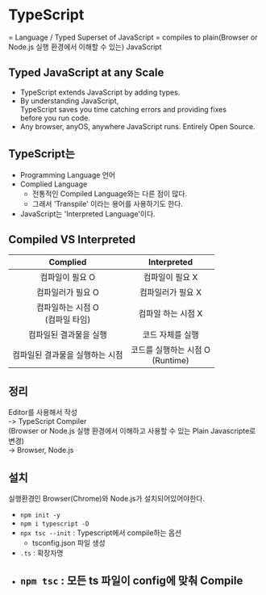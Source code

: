 # TypeScript

= Language / Typed Superset of JavaScript
= compiles to plain(Browser or Node.js 실행 환경에서 이해할 수 있는) JavaScript

## Typed JavaScript at any Scale

- TypeScript extends JavaScript by adding types.
- By understanding JavaScript,  
TypeScript saves you time catching errors and providing fixes</br> 
before you run code.
- Any browser, anyOS, anywhere JavaScript runs. Entirely Open Source.

## TypeScript는
- Programming Language 언어
- Complied Language
  - 전통적인 Compiled Language와는 다른 점이 많다.
  - 그래서 'Transpile' 이라는 용어를 사용하기도 한다.
- JavaScript는 'Interpreted Language'이다.

## Compiled VS Interpreted

Complied | Interpreted
:--:|:--:
컴파일이 필요 O | 컴파일이 필요 X
컴파일러가 필요 O | 컴파일러가 필요 X
컴파일하는 시점 O </br>(컴파일 타임) | 컴파일 하는 시점 X
컴파일된 결과물을 실행 | 코드 자체를 실행
컴파일된 결과물을 실행하는 시점 | 코드를 실행하는 시점 O </br>(Runtime)

## 정리

Editor를 사용해서 작성 </br>
-> TypeScript Compiler</br>(Browser or Node.js 실행 환경에서 이해하고 사용할 수 있는 Plain Javascripte로 변경)</br>
-> Browser, Node.js

## 설치

실행환경인 Browser(Chrome)와 Node.js가 설치되어있어야한다.
- `npm init -y`
- `npm i typescript -D`
- `npx tsc --init` : Typescript에서 compile하는 옵션
  - tsconfig.json 파일 생성
- `.ts` : 확장자명
- `npm tsc` : 모든 ts 파일이 config에 맞춰 Compile
  - 

